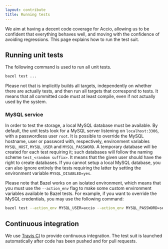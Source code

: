 ```yaml
---
layout: contribute
title: Running tests
---
```


We aim at having a decent code coverage for Accio, allowing us to be confident that everything behaves well, and moving with the confidence of avoiding regressions.
This page explains how to run the test suit.

## Running unit tests

The following command is used to run all unit tests.
```bash
bazel test ...
```

Please not that is implicitly builds all targets, independently on whether there are actually tests, and then run all targets that correspond to tests.
It means that all committed code must at least compile, even if not actually used by the system.

### MySQL service

In order to test the storage, a local MySQL database must be available.
By default, the unit tests look for a MySQL server listening on `localhost:3306`, with a passwordless user `root`.
It is possible to override the MySQL hostname, user or password with, respectively, environment variables `MYSQL_HOST`, `MYSQL_USER` and `MYSQL_PASSWORD`.
A temporary database will be created for each test requiring it; such databases will follow the naming scheme `test_<random suffix>`.
It means that the given user should have the right to create databases.
If you cannot setup a local MySQL database, you can also ignore entirely the tests requiring the latter by setting the environment variable `MYSQL_DISABLED=yes`.

Please note that Bazel works on an isolated environment, which means that you must use the `--action_env` flag to make some custom environment variables available to Bazel tests.
For example, if you want to override the MySQL credentials, you may use the following command:
```bash
bazel test --action_env MYSQL_USER=accio --action_env MYSQL_PASSWORD=secret ...
```

## Continuous integration

We use [Travis CI](https://travis-ci.org/privamov/accio) to provide continuous integration.
The test suit is launched automatically after code has been pushed and for pull requests.
